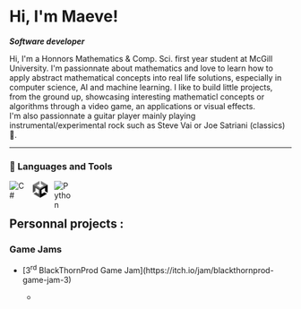 # Hi, I'm Maeve!

***Software developer***

Hi, I'm a Honnors Mathematics & Comp. Sci. first year student at McGill University. I'm passionnate about mathematics and love to learn how to apply abstract mathematical concepts into real life solutions, especially in computer science, AI and machine learning. I like to build little projects, from the ground up, showcasing interesting mathematicl concepts or algorithms through a video game, an applications or visual effects. <br>I'm also passionnate a guitar player mainly playing instrumental/experimental rock such as Steve Vai or Joe Satriani (classics) 🎸.

---
### 🧰 Languages and Tools
<img align="left" alt="C#" width="30px" style="padding-right:10px;" src="https://upload.wikimedia.org/wikipedia/commons/b/bd/Logo_C_sharp.svg"/>
<img align="left" alt="Unity" width="30px" style="padding-right:10px;" src="https://raw.githubusercontent.com/devicons/devicon/refs/heads/master/icons/unity/unity-original.svg" />
<img align="left" alt="Python" width="30px" style="padding-right:10px;" src="https://cdn.jsdelivr.net/gh/devicons/devicon/icons/python/python-plain.svg" />
<br><br>

## Personnal projects :
### Game Jams
<ul>
  <li> [3<sup>rd</sup> BlackThornProd Game Jam](https://itch.io/jam/blackthornprod-game-jam-3) </li>
    <ul>
      <li> 
</ul>

